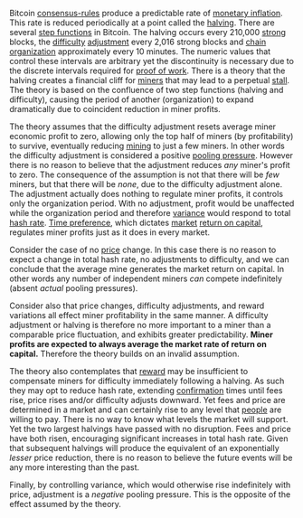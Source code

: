 Bitcoin [consensus-rules](Glossary#consensus-rules) produce a predictable rate of [monetary inflation](Glossary#inflation). This rate is reduced periodically at a point called the [halving](Glossary#halving). There are several [step functions](https://en.wikipedia.org/wiki/Step_function) in Bitcoin. The halving occurs every 210,000 [strong](Glossary#strong) blocks, the [difficulty](Glossary#difficulty) [adjustment](Glossary#adjustment) every 2,016 strong blocks and [chain](Glossary#chain) [organization](Glossary#organization) approximately every 10 minutes. The numeric values that control these intervals are arbitrary yet the discontinuity is necessary due to the discrete intervals required for [proof of work](Glossary#proof). There is a theory that the halving creates a financial cliff for [miners](Glossary#miner) that may lead to a perpetual [stall](Glossary#stall). The theory is based on the confluence of two step functions (halving and difficulty), causing the period of another (organization) to expand dramatically due to coincident reduction in miner profits.

The theory assumes that the difficulty adjustment resets average miner economic profit to zero, allowing only the top half of miners (by profitability) to survive, eventually reducing [mining](Glossary#mine) to just a few miners. In other words the difficulty adjustment is considered a positive [pooling pressure](Pooling-Pressure-Risk). However there is no reason to believe that the adjustment reduces *any* miner's profit to zero. The consequence of the assumption is not that there will be *few* miners, but that there will be *none*, due to the difficulty adjustment alone. The adjustment actually does nothing to regulate miner profits, it controls only the organization period. With no adjustment, profit would be unaffected while the organization period and therefore [variance](Glossary#variance) would respond to total [hash rate](Glossary#hash-rate). [Time preference](https://en.wikipedia.org/wiki/Time_preference), which dictates [market](Glossary#market) [return on capital](Glossary#interest), regulates miner profits just as it does in every market.

Consider the case of no [price](Glossary#price) change. In this case there is no reason to expect a change in total hash rate, no adjustments to difficulty, and we can conclude that the average mine generates the market return on capital. In other words any number of independent miners *can* compete indefinitely (absent *actual* pooling pressures).

Consider also that price changes, difficulty adjustments, and reward variations all effect miner profitability in the same manner. A difficulty adjustment or halving is therefore no more important to a miner than a comparable price fluctuation, and exhibits greater predictability. **Miner profits are expected to always average the market rate of return on capital.** Therefore the theory builds on an invalid assumption.

The theory also contemplates that [reward](Glossary#reward) may be insufficient to compensate miners for difficulty immediately following a halving. As such they may opt to reduce hash rate, extending [confirmation](Glossary#confirmation) times until fees rise, price rises and/or difficulty adjusts downward. Yet fees and price are determined in a market and can certainly rise to any level that [people](Glossary#person) are willing to pay. There is no way to know what levels the market will support. Yet the two largest halvings have passed with no disruption. Fees and price have both risen, encouraging significant increases in total hash rate. Given that subsequent halvings will produce the equivalent of an exponentially *lesser* price reduction, there is no reason to believe the future events will be any more interesting than the past.

Finally, by controlling variance, which would otherwise rise indefinitely with price, adjustment is a *negative* pooling pressure. This is the opposite of the effect assumed by the theory.